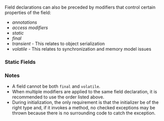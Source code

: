 Field declarations can also be preceded by modifiers that control certain properties of the field:
- *annotations*
- *access modifiers*
- *static*
- *final*
- *transient* - This relates to object serialization
- *volatile* - This relates to synchronization and memory model issues

### Static Fields


### Notes
- A field cannot be both `final` and `volatile`.
- When multiple modifiers are applied to the same field declaration, it is recommended to use the order listed above.
- During initialization, the only requirement is that the initializer be of the right type and, if it invokes a method, no checked exceptions may be thrown because there is no surrounding code to catch the exception.



